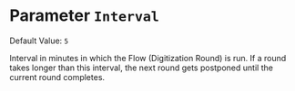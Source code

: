 # Parameter `Interval`
Default Value: `5`

Interval in minutes in which the Flow (Digitization Round) is run.
If a round takes longer than this interval, the next round gets postponed until the current round completes.

